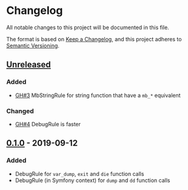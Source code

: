 # Changelog
All notable changes to this project will be documented in this file.

The format is based on [Keep a Changelog](https://keepachangelog.com/en/1.0.0/),
and this project adheres to [Semantic Versioning](https://semver.org/spec/v2.0.0.html).

## [Unreleased]
### Added
- [GH#3](https://github.com/Korbeil/phpstan-generic-rules/pull/3) MbStringRule for string function that have a `mb_*` equivalent

### Changed
- [GH#4](https://github.com/Korbeil/phpstan-generic-rules/pull/4) DebugRule is faster

## [0.1.0] - 2019-09-12
### Added
- DebugRule for `var_dump`, `exit` and `die` function calls
- DebugRule (in Symfony context) for `dump` and `dd` function calls

[Unreleased]: https://github.com/Korbeil/phpstan-generic-rules/compare/v0.1.0...HEAD
[0.1.0]: https://github.com/Korbeil/phpstan-generic-rules/releases/tag/v0.1.0
